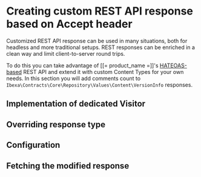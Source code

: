 # Creating custom REST API response based on Accept header

Customized REST API response can be used in many situations, both for headless and more traditional setups. REST responses can be enriched in a clean way and limit client-to-server round trips.

To do this you can take advantage of [[= product_name =]]'s [HATEOAS-based](https://en.wikipedia.org/wiki/HATEOAS) REST API and extend it with custom Content Types for your own needs. In this section you will add comments count to `Ibexa\Contracts\Core\Repository\Values\Content\VersionInfo` responses.

## Implementation of dedicated Visitor

## Overriding response type

## Configuration

## Fetching the modified response
